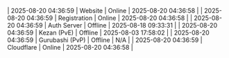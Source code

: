 | 2025-08-20 04:36:59 | Website | Online | 2025-08-20 04:36:58 |
| 2025-08-20 04:36:59 | Registration | Online | 2025-08-20 04:36:58 |
| 2025-08-20 04:36:59 | Auth Server | Offline | 2025-08-18 09:33:31 |
| 2025-08-20 04:36:59 | Kezan (PvE) | Offline | 2025-08-03 17:58:02 |
| 2025-08-20 04:36:59 | Gurubashi (PvP) | Offline | N/A |
| 2025-08-20 04:36:59 | Cloudflare | Online | 2025-08-20 04:36:58 |
